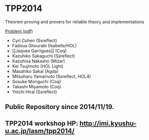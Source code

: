 TPP2014
=======

Theorem proving and provers for reliable theory and implementations 

[Problem (pdf)](http://imi.kyushu-u.ac.jp/lasm/tpp2014/tppmark2014-2.pdf)

- Cyri Cohen (Ssreflect)  
- Fadoua Ghourabi (Isabelle/HOL)  
- [[Jaques Garrigues]] (Coq)  
- Kazuhiko Sakaguchi (Ssreflect)  
- Kazuhisa Nakasho (Mizar)  
- Kei Tsujimoto (HOL Light)  
- Masahiko Sakai (Agda)  
- Mitsuharu Yamamoto (Ssreflect, HOL4)  
- Sosuke Moriguchi (Coq)  
- Takashi Miyamoto (Coq)  
- Yoichi Hirai (Ssreflect)  

Public Repository since 2014/11/19.
---
TPP2014 workshop HP:
http://imi.kyushu-u.ac.jp/lasm/tpp2014/
---
